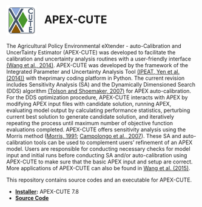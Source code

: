 # <img src="https://github.com/spark-brc/APEX-CUTE/blob/main/APEX-CUTE/ApexCUTE2.png" style="float" width="80" align="center"> &nbsp; APEX-CUTE

The Agricultural Policy Environmental eXtender - auto-Calibration and UncerTainty Estimator (APEX-CUTE) was developed to facilitate the calibration and uncertainty analysis routines with a user-friendly interface [(Wang et al., 2014)](https://doi.org/10.13031/trans.57.10601). APEX-CUTE was developed by the framework of the Integrated Parameter and Uncertainty Analysis Tool [(IPEAT, Yen et al. (2014))](https://doi.org/10.1016/j.envsoft.2014.01.004) with theprimary coding platform in Python. The current revision includes Sensitivity Analysis (SA) and the Dynamically Dimensioned Search (DDS) algorithm [(Tolson and Shoemaker, 2007)](http://dx.doi.org/10.1029/2005WR004723) for APEX auto-calibration. For the DDS optimization procedure, APEX-CUTE interacts with APEX by modifying APEX input files with candidate solution, running APEX, evaluating model output by calculating performance statistics, perturbing current best solution to generate candidate solution, and iteratively repeating the process until maximum number of objective function evaluations completed. APEX-CUTE offers sensitivity analysis using the Morris method ([Morris, 1991](https://doi.org/10.2307/1269043); [Campolongo et al., 2007](https://doi.org/10.1016/j.envsoft.2006.10.004)). These SA and auto-calibration tools can be used to complement users’ refinement of an APEX model. Users are responsible for conducting necessary checks for model input and initial runs before conducting SA and/or auto-calibration using APEX-CUTE to make sure that the basic APEX input and setup are correct. More applications of APEX-CUTE can also be found in [Wang et al. (2015)](https://ascelibrary.org/doi/abs/10.1061/%28ASCE%29HE.1943-5584.0001119).


This repository contains source codes and an executable for APEX-CUTE.
- __[Installer](https://github.com/spark-brc/APEX-CUTE/releases/download/v7.8.0/APEX-CUTE_7r8_winamd64_APEX1501.exe):__ APEX-CUTE 7.8
- **[Source Code](https://github.com/spark-brc/APEX-CUTE/archive/refs/tags/v7.8.0.zip)**


